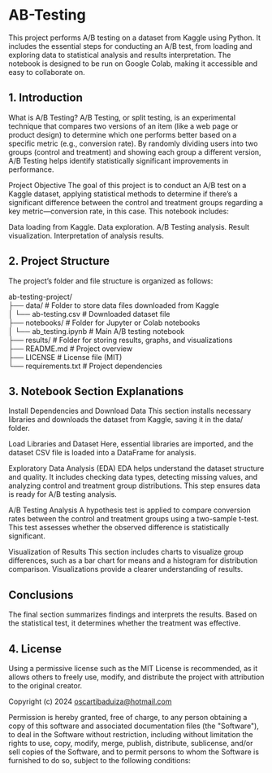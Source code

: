 # AB-Testing

This project performs A/B testing on a dataset from Kaggle using Python. It includes the essential steps for conducting an A/B test, from loading and exploring data to statistical analysis and results interpretation. The notebook is designed to be run on Google Colab, making it accessible and easy to collaborate on.

## 1. Introduction

What is A/B Testing?
A/B Testing, or split testing, is an experimental technique that compares two versions of an item (like a web page or product design) to determine which one performs better based on a specific metric (e.g., conversion rate). By randomly dividing users into two groups (control and treatment) and showing each group a different version, A/B Testing helps identify statistically significant improvements in performance.

Project Objective
The goal of this project is to conduct an A/B test on a Kaggle dataset, applying statistical methods to determine if there’s a significant difference between the control and treatment groups regarding a key metric—conversion rate, in this case. This notebook includes:

Data loading from Kaggle.
Data exploration.
A/B Testing analysis.
Result visualization.
Interpretation of analysis results.

## 2. Project Structure

The project’s folder and file structure is organized as follows:

ab-testing-project/                                                                           
├── data/                   # Folder to store data files downloaded from Kaggle                                                                           
│   └── ab-testing.csv      # Downloaded dataset file                                                                           
├── notebooks/              # Folder for Jupyter or Colab notebooks                                                                           
│   └── ab_testing.ipynb    # Main A/B testing notebook                                                                           
├── results/                # Folder for storing results, graphs, and visualizations                                                                           
├── README.md               # Project overview                                                                           
├── LICENSE                 # License file (MIT)                                                                           
└── requirements.txt        # Project dependencies                                                                           

## 3. Notebook Section Explanations

Install Dependencies and Download Data
This section installs necessary libraries and downloads the dataset from Kaggle, saving it in the data/ folder.

Load Libraries and Dataset
Here, essential libraries are imported, and the dataset CSV file is loaded into a DataFrame for analysis.

Exploratory Data Analysis (EDA)
EDA helps understand the dataset structure and quality. It includes checking data types, detecting missing values, and analyzing control and treatment group distributions. This step ensures data is ready for A/B testing analysis.

A/B Testing Analysis
A hypothesis test is applied to compare conversion rates between the control and treatment groups using a two-sample t-test. This test assesses whether the observed difference is statistically significant.

Visualization of Results
This section includes charts to visualize group differences, such as a bar chart for means and a histogram for distribution comparison. Visualizations provide a clearer understanding of results.

## Conclusions
The final section summarizes findings and interprets the results. Based on the statistical test, it determines whether the treatment was effective.

## 4. License
Using a permissive license such as the MIT License is recommended, as it allows others to freely use, modify, and distribute the project with attribution to the original creator.

Copyright (c) 2024 oscartibaduiza@hotmail.com 

Permission is hereby granted, free of charge, to any person obtaining a copy
of this software and associated documentation files (the "Software"), to deal
in the Software without restriction, including without limitation the rights
to use, copy, modify, merge, publish, distribute, sublicense, and/or sell
copies of the Software, and to permit persons to whom the Software is
furnished to do so, subject to the following conditions:
